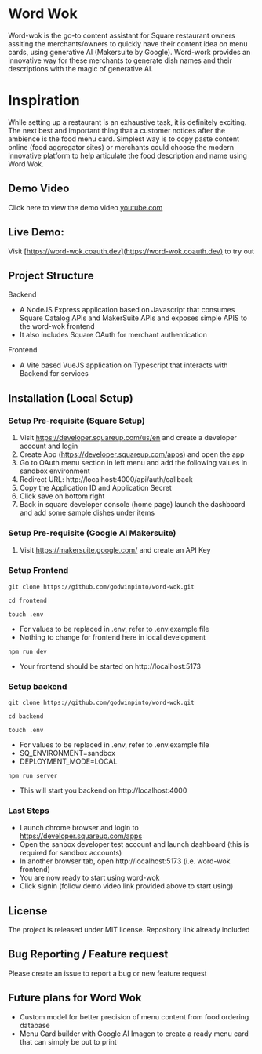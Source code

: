 # Word Wok
Word-wok is the go-to content assistant for Square restaurant owners assiting the merchants/owners to quickly have their content idea on menu cards, using generative AI (Makersuite by Google).
Word-work provides an innovative way for these merchants to generate dish names and their descriptions with the magic of generative AI.

# Inspiration
While setting up a restaurant is an exhaustive task, it is definitely exciting. The next best and important thing that a customer notices after the ambience is the food menu card. Simplest way is to copy paste content online (food aggregator sites) or merchants could choose the modern innovative platform to help articulate the food description and name using Word Wok.

## Demo Video
Click here to view the demo video [youtube.com](youtube.com)

## Live Demo:
Visit [https://word-wok.coauth.dev](https://word-wok.coauth.dev) to try out

## Project Structure
Backend
- A NodeJS Express application based on Javascript that consumes Square Catalog APIs and MakerSuite APIs and exposes simple APIS to the word-wok frontend
- It also includes Square OAuth for merchant authentication

Frontend
- A Vite based VueJS application on Typescript that interacts with Backend for services

## Installation (Local Setup)
### Setup Pre-requisite (Square Setup)
1. Visit https://developer.squareup.com/us/en and create a developer account and login
2. Create App (https://developer.squareup.com/apps) and open the app
3. Go to OAuth menu section in left menu and add the following values in sandbox environment
4. Redirect URL: http://localhost:4000/api/auth/callback
5. Copy the Application ID and Application Secret
6. Click save on bottom right
7. Back in square developer console (home page) launch the dashboard and add some sample dishes under items

### Setup Pre-requisite (Google AI Makersuite)
1. Visit https://makersuite.google.com/ and create an API Key

### Setup Frontend
```ssh
git clone https://github.com/godwinpinto/word-wok.git

cd frontend

touch .env
```
- For values to be replaced in .env, refer to .env.example file
- Nothing to change for frontend here in local development
```ssh
npm run dev
``` 
- Your frontend should be started on http://localhost:5173

### Setup backend
```ssh
git clone https://github.com/godwinpinto/word-wok.git

cd backend

touch .env
```
- For values to be replaced in .env, refer to .env.example file
- SQ_ENVIRONMENT=sandbox
- DEPLOYMENT_MODE=LOCAL
```ssh
npm run server
```
- This will start you backend on http://localhost:4000

### Last Steps
- Launch chrome browser and login to https://developer.squareup.com/apps
- Open the sanbox developer test account and launch dashboard (this is required for sandbox accounts)
- In another browser tab, open http://localhost:5173 (i.e. word-wok frontend)
- You are now ready to start using word-wok
- Click signin  (follow demo video link provided above to start using)

## License
The project is released under MIT license. Repository link already included

## Bug Reporting / Feature request
Please create an issue to report a bug or new feature request

## Future plans for Word Wok
- Custom model for better precision of menu content from food ordering database
- Menu Card builder with Google AI Imagen to create a ready menu card that can simply be put to print
